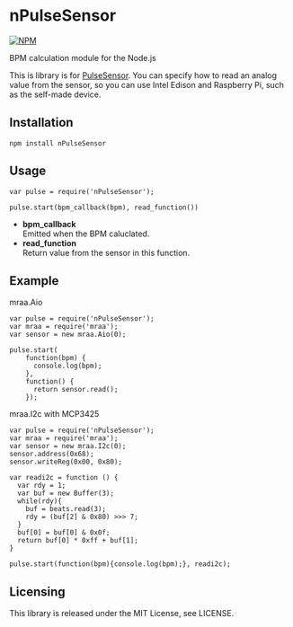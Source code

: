 # nPulseSensor
[![NPM](https://nodei.co/npm/nPulseSensor.js.png)](https://nodei.co/npm/nPulseSensor.js/)

BPM calculation module for the Node.js  
  
This is library is for [PulseSensor](http://pulsesensor.com/). 
You can specify how to read an analog value from the sensor, so you can use Intel Edison and Raspberry Pi, such as the self-made device.

## Installation
```
npm install nPulseSensor
```

## Usage

```
var pulse = require('nPulseSensor');

pulse.start(bpm_callback(bpm), read_function())
```

- __bpm_callback__  
Emitted when the BPM caluclated.
- __read_function__  
Return value from the sensor in this function.

## Example

mraa.Aio

```
var pulse = require('nPulseSensor');
var mraa = require('mraa');
var sensor = new mraa.Aio(0);

pulse.start(
    function(bpm) {
      console.log(bpm);
    },
    function() {
      return sensor.read();
    });
```

mraa.I2c with MCP3425

```
var pulse = require('nPulseSensor');
var mraa = require('mraa');
var sensor = new mraa.I2c(0);
sensor.address(0x68);
sensor.writeReg(0x00, 0x80);

var readi2c = function () {
  var rdy = 1;
  var buf = new Buffer(3);
  while(rdy){
    buf = beats.read(3);
    rdy = (buf[2] & 0x80) >>> 7;
  }
  buf[0] = buf[0] & 0x0f;
  return buf[0] * 0xff + buf[1];
}

pulse.start(function(bpm){console.log(bpm);}, readi2c);
```

## Licensing
This library is released under the MIT License, see LICENSE.
